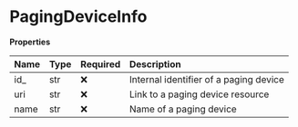 # PagingDeviceInfo

**Properties**

| Name | Type | Required | Description                            |
| :--- | :--- | :------- | :------------------------------------- |
| id\_ | str  | ❌       | Internal identifier of a paging device |
| uri  | str  | ❌       | Link to a paging device resource       |
| name | str  | ❌       | Name of a paging device                |

<!-- This file was generated by liblab | https://liblab.com/ -->
